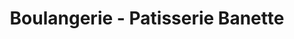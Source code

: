 ---
title: "Boulangerie - Patisserie Banette"
url: /saint-pierre-du-vauvray/boulangerie-patisserie-banette/
shop: boulangerie
---